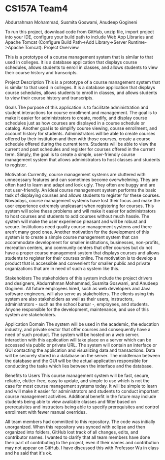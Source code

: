 # CS157A Team4
Abdurrahman Mohammad, Susmita Goswami, Anudeep Gogineni

To run this project, download code from GitHub, unzip file, import project into your IDE, configure your build path to include Web App Libraries and Apache Tomcat (Configure Build Path->Add Library->Server Runtime->Apache Tomcat).
Project Overview

This is a prototype of a course management system that is similar to that used in colleges. It is a database application that displays course schedules, allows students to enroll in classes, and allows students to view their course history and transcripts.

Project Description
This is a prototype of a course management system that is similar to that used in colleges. It is a database application that displays course schedules, allows students to enroll in classes, and allows students to view their course history and transcripts.

Goals
The purpose of this application is to facilitate administration and student interactions for course enrollment and management. The goal is to make it easier for administrators to create, modify, and display course schedules just as how courses are displayed in a course schedule or catalog. Another goal is to simplify course viewing, course enrollment, and account history for students. Administrators will be able to create courses offered by their institution and then with those courses, create a course schedule offered during the current term. Students will be able to view the current and past schedules and register for courses offered in the current term. Simply, the goal is to create a simple, user-friendly course management system that allows administrators to host classes and students to register.

Motivation
Currently, course management systems are cluttered with unnecessary features and can sometimes become overwhelming. They are often hard to learn and adapt and look ugly. They often are buggy and are not user-friendly. An ideal course management system performs the basic task of displaying courses and allows students to register for these courses. Nowadays, course management systems have lost their focus and make the user experience extremely unpleasant when registering for courses. This system will solve these problems and will make it easier for administrators to host courses and students to add courses without much hassle. The system will make the user experience pleasant and will be robust and secure. Institutions need quality course management systems and there aren’t many good ones. Another motivation for the development of this system is to create a simple course management system that can accommodate development for smaller institutions, businesses, non-profits, recreation centers, and community centers that offer courses but do not have a proper course management system that displays courses and allows students to register for their courses online. The motivation is to develop a product that is accessible and convenient for smaller public and private organizations that are in need of such a system like this.

Stakeholders
The stakeholders of this system include the project drivers and designers, Abdurrahman Mohammad, Susmita Goswami, and Anudeep Gogineni. All future employees hired, such as web developers and Java software engineers, will also serve as stakeholders. The clients using this system are also stakeholders as well as their users, instructors, administrators - such as the school bursar -, employees, and students. Anyone responsible for the development, maintenance, and use of this system are stakeholders.

Application Domain
The system will be used in the academic, the education industry, and private sector that offer courses and consequently have a need of such product. The system will be hosted on a web server. Interaction with this application will take place on a server which can be accessed via public or private URL. The system will contain an interface or GUI contacting the application and visualizing data and transactions. Data will be securely stored in a database on the server. The middleman between the database and the GUI will be the actual application responsible for conducting the tasks which lies between the interface and the database.

Benefits to Users
This course management system will be fast, secure, reliable, clutter-free, easy to update, and simple to use which is not the case for most course management systems today. It will be simple to learn and will make it easier for administrators and students to conduct important course management activities. Additional benefit in the future may include students being able to view available classes and filter based on prerequisites and instructors being able to specify prerequisites and control enrollment with fewer manual overrides.


All team members had committed to this repository. The code was initially unorganized. When this repository was synced with eclipse and then organized into folders, GitHub lost track of all changes, edits, and contributor names. I wanted to clarify that all team members have done their part of contributing to the project, even if their names and contribution may not appear on GitHub. I have discussed this with Professor Wu in class and he said that it's ok. 
